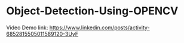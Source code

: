 # Object-Detection-Using-OPENCV
Video Demo link: 
https://www.linkedin.com/posts/activity-6852815505011589120-3UyF

